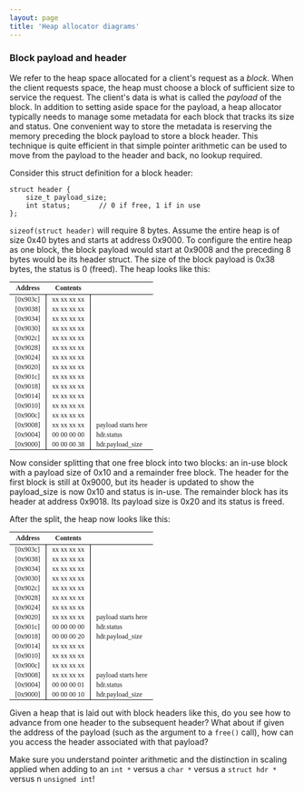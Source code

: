 ```yaml
---
layout: page
title: 'Heap allocator diagrams'
---
```


### Block payload and header
We refer to the heap space allocated for a client's request as a _block_.
When the client requests space, the heap must choose a block of
sufficient size to service the request. The client's data is what is
called the _payload_ of the block. In addition to setting aside space for 
the payload, a heap allocator typically needs to manage some metadata 
for each block that tracks its size and status. One convenient way
to store the metadata is reserving the memory preceding the block
payload to store a block header. This technique is quite efficient
in that simple pointer arithmetic can be used to move from the payload to 
the header and back, no lookup required.

Consider this struct definition for a block header:

    struct header {
        size_t payload_size;
        int status;       // 0 if free, 1 if in use
    };

`sizeof(struct header)` will require 8 bytes.
Assume the entire heap is of size 0x40 bytes and starts at address 0x9000. 
To configure the entire heap as one block, the block payload would start
at 0x9008 and the preceding 8 bytes would be its header struct. The size of 
the block payload is 0x38 bytes, the status is 0 (freed). The heap looks like this:

Address|Contents|&nbsp;
-------|--------|-----------
[0x903c] | xx xx xx xx | 
[0x9038] | xx xx xx xx | 
[0x9034] | xx xx xx xx | 
[0x9030] | xx xx xx xx | 
[0x902c] | xx xx xx xx | 
[0x9028] | xx xx xx xx | 
[0x9024] | xx xx xx xx | 
[0x9020] | xx xx xx xx | 
[0x901c] | xx xx xx xx | 
[0x9018] | xx xx xx xx | 
[0x9014] | xx xx xx xx | 
[0x9010] | xx xx xx xx | 
[0x900c] | xx xx xx xx | 
[0x9008] | xx xx xx xx | payload starts here
[0x9004] | 00 00 00 00 | hdr.status
[0x9000] | 00 00 00 38 | hdr.payload_size


<style type='text/css'>
table 
{ font-family: Consolas;
  font-size: 9pt;
  border-collapse: collapse;
  border: none;
}
td:nth-child(2) {
   border-left: 1px solid black; 
   border-right: 1px solid black; 
}
tr td  {
   padding: 1px 10px 1px 10px !important;
}
</style>


Now consider splitting that one free block into two blocks: 
an in-use block with a payload size of 0x10 and a remainder free block. 
The header for the first block is still at 0x9000, but its header is
updated to show the payload_size is now 0x10 and status is in-use. 
The remainder block has its header at address 0x9018. Its payload
size is 0x20 and its status is freed.

After the split, the heap now looks like this:

Address|Contents|&nbsp;
-------|--------|-----------
[0x903c] | xx xx xx xx | 
[0x9038] | xx xx xx xx | 
[0x9034] | xx xx xx xx | 
[0x9030] | xx xx xx xx | 
[0x902c] | xx xx xx xx | 
[0x9028] | xx xx xx xx | 
[0x9024] | xx xx xx xx | 
[0x9020] | xx xx xx xx | payload starts here
[0x901c] | 00 00 00 00 | hdr.status
[0x9018] | 00 00 00 20 | hdr.payload_size
[0x9014] | xx xx xx xx | 
[0x9010] | xx xx xx xx | 
[0x900c] | xx xx xx xx | 
[0x9008] | xx xx xx xx | payload starts here
[0x9004] | 00 00 00 01 | hdr.status
[0x9000] | 00 00 00 10 | hdr.payload_size


Given a heap that is laid out with block headers like this, do you see how to advance from one header to the subsequent header?  What about if given the address of the payload (such as the argument to a `free()` call), how can you access the header associated with that payload?

Make sure you understand pointer arithmetic and the distinction in scaling applied when adding to an `int *` versus a `char *` versus a `struct hdr *` versus n `unsigned int`!


